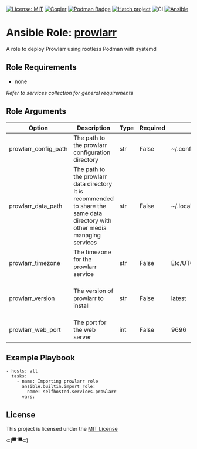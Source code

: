 [![License: MIT](https://img.shields.io/badge/License-MIT-yellow.svg)](LICENSE)
[![Copier](https://img.shields.io/endpoint?url=https://raw.githubusercontent.com/copier-org/copier/master/img/badge/badge-grayscale-inverted-border.json)](https://github.com/copier-org/copier)
[![Podman Badge](https://img.shields.io/badge/Podman-892CA0?logo=podman&logoColor=white)](https://podman.io/)
[![Hatch project](https://img.shields.io/badge/%F0%9F%A5%9A-Hatch-4051b5.svg)](https://github.com/pypa/hatch)
![CI](https://github.com/ansible-selfhosted/selfhosted.services.prowlarr/actions/workflows/ci.yml/badge.svg)
[![Ansible](https://img.shields.io/badge/Ansible-Molecule-EE0000?style=plastic&logo=ansible&logoColor=white)](https://github.com/ansible/molecule)

<!-- BEGIN_ANSIBLE_DOCS -->

# Ansible Role: [prowlarr](https://wiki.servarr.com/en/prowlarr)

A role to deploy Prowlarr using rootless Podman with systemd

## Role Requirements

- none

*Refer to services collection for general requirements*

## Role Arguments

|Option|Description|Type|Required|Default|choices|
|---|---|---|---|---|---|
|prowlarr_config_path|The path to the prowlarr configuration directory|str|False|~/.config/prowlarr/|
|prowlarr_data_path|The path to the prowlarr data directory<br>It is recommended to share the same data directory with other media managing services|str|False|~/.local/share/containers/storage/media|
|prowlarr_timezone|The timezone for the prowlarr service|str|False|Etc/UTC|
|prowlarr_version|The version of prowlarr to install|str|False|latest|- latest<br>- develop<br>- nightly
|prowlarr_web_port|The port for the web server|int|False|9696|


## Example Playbook

```
- hosts: all
  tasks:
    - name: Importing prowlarr role
      ansible.builtin.import_role:
        name: selfhosted.services.prowlarr
      vars:
```

## License

This project is licensed under the [MIT License](LICENSE)


⊂(▀¯▀⊂)

<!-- END_ANSIBLE_DOCS -->
